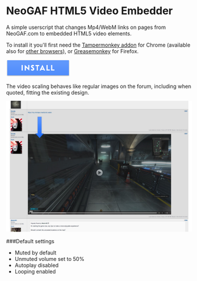 # NeoGAF HTML5 Video Embedder
A simple userscript that changes Mp4/WebM links on pages from NeoGAF.com to embedded HTML5 video elements.

To install it you'll first need the [Tampermonkey addon](https://chrome.google.com/webstore/detail/tampermonkey/dhdgffkkebhmkfjojejmpbldmpobfkfo?hl=en) for Chrome (available also for [other browsers](http://tampermonkey.net/)), or [Greasemonkey](https://addons.mozilla.org/en-US/firefox/addon/greasemonkey/) for Firefox.

[![install](https://raw.githubusercontent.com/Coreda/neogaf-html5-video/master/images/install-button.png)](https://github.com/Coreda/neogaf-html5-video/raw/master/userscript/neogaf-html5-video.user.js)

The video scaling behaves like regular images on the forum, including when quoted, fitting the existing design.

![screenshot](https://raw.githubusercontent.com/Coreda/neogaf-html5-video/master/images/Screenshot.jpg)

###Default settings

- Muted by default
- Unmuted volume set to 50%
- Autoplay disabled
- Looping enabled
